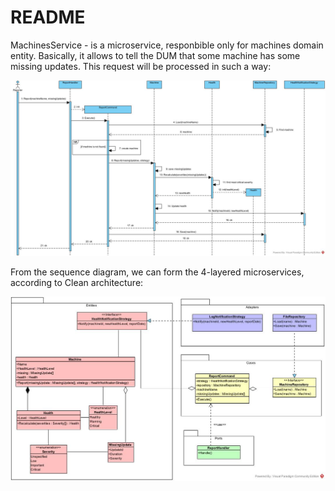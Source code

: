 # README #

MachinesService - is a microservice, responbible only for machines domain entity.
Basically, it allows to tell the DUM that some machine has some missing updates.
This request will be processed in such a way:

![Machine report sequence](/diagrams/machine_report.jpg)

From the sequence diagram, we can form the 4-layered microservices, according to Clean architecture:

![Machines classes](/diagrams/machine_module.jpg)